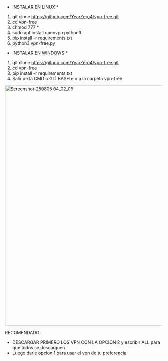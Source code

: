 * INSTALAR EN LINUX *

1. git clone https://github.com/YearZero4/vpn-free.git
2. cd vpn-free
3. chmod 777 *
4. sudo apt install openvpn python3
5. pip install -r requirements.txt
6. python3 vpn-free.py


* INSTALAR EN WINDOWS *
1. git clone https://github.com/YearZero4/vpn-free.git
2. cd vpn-free
3. pip install -r requirements.txt
4. Salir de la CMD o GIT BASH e ir a la carpeta vpn-free

<img width="1366" height="768" alt="Screenshot-250805 04_02_09" src="https://github.com/user-attachments/assets/d20f0785-e973-45ce-92f6-08f65de04994" />




RECOMENDADO:
 * DESCARGAR PRIMERO LOS VPN CON LA OPCION 2 y escribir ALL para que todos se descarguen
 * Luego darle opcion 1 para usar el vpn de tu preferencia.
